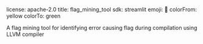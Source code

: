 license: apache-2.0
title: flag_mining_tool
sdk: streamlit
emoji: 🐨
colorFrom: yellow
colorTo: green

A flag mining tool for identifying error causing flag during compilation using LLVM compiler